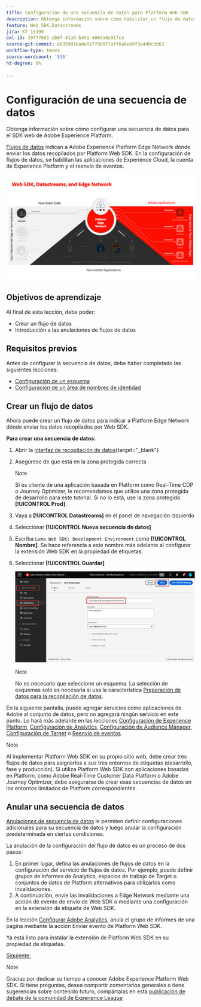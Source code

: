 ```yaml
---
title: Configuración de una secuencia de datos para Platform Web SDK
description: Obtenga información sobre cómo habilitar un flujo de datos y configurar las soluciones de Experience Cloud. Esta lección forma parte del tutorial Implementación de Adobe Experience Cloud con SDK web.
feature: Web SDK,Datastreams
jira: KT-15399
exl-id: 20f770d1-eb0f-41a9-b451-4069a0a91fc4
source-git-commit: e0359d1bade01f79d0f7aff6a6e69f3e4d0c3b62
workflow-type: tm+mt
source-wordcount: '536'
ht-degree: 8%

---
```


# Configuración de una secuencia de datos

Obtenga información sobre cómo configurar una secuencia de datos para el SDK web de Adobe Experience Platform.

[Flujos de datos](https://experienceleague.adobe.com/es/docs/experience-platform/datastreams/overview) indican a Adobe Experience Platform Edge Network dónde enviar los datos recopilados por Platform Web SDK. En la configuración de flujos de datos, se habilitan las aplicaciones de Experience Cloud, la cuenta de Experience Platform y el reenvío de eventos.

![Web SDK, flujos de datos y diagrama de Edge Network](assets/dc-websdk-datastreams.png)

## Objetivos de aprendizaje

Al final de esta lección, debe poder:

* Crear un flujo de datos
* Introducción a las anulaciones de flujos de datos

## Requisitos previos

Antes de configurar la secuencia de datos, debe haber completado las siguientes lecciones:

* [Configuración de un esquema](configure-schemas.md)
* [Configuración de un área de nombres de identidad](configure-identities.md)

## Crear un flujo de datos

Ahora puede crear un flujo de datos para indicar a Platform Edge Network dónde enviar los datos recopilados por Web SDK.

**Para crear una secuencia de datos:**

1. Abrir la [interfaz de recopilación de datos](https://experience.adobe.com/data-collection/){target="_blank"}
1. Asegúrese de que está en la zona protegida correcta

   >[!NOTE]
   >
   >Si es cliente de una aplicación basada en Platform como Real-Time CDP o Journey Optimizer, le recomendamos que utilice una zona protegida de desarrollo para este tutorial. Si no lo está, use la zona protegida **[!UICONTROL Prod]**.

1. Vaya a **[!UICONTROL Datastreams]** en el panel de navegación izquierdo
1. Seleccionar **[!UICONTROL Nueva secuencia de datos]**
1. Escriba `Luma Web SDK: Development Environment` como **[!UICONTROL Nombre]**. Se hace referencia a este nombre más adelante al configurar la extensión Web SDK en la propiedad de etiquetas.
1. Seleccionar **[!UICONTROL Guardar]**

   ![Crear la secuencia de datos](assets/datastream-create-new-datastream.png)

   >[!NOTE]
   >
   >No es necesario que seleccione un esquema. La selección de esquemas solo es necesaria si usa la característica [Preparación de datos para la recopilación de datos](/help/data-collection/edge/data-prep.md).

En la siguiente pantalla, puede agregar servicios como aplicaciones de Adobe al conjunto de datos, pero no agregará ningún servicio en este punto. Lo hará más adelante en las lecciones [Configuración de Experience Platform](setup-experience-platform.md), [Configuración de Analytics](setup-analytics.md), [Configuración de Audience Manager](setup-audience-manager.md), [Configuración de Target](setup-target.md) o [Reenvío de eventos](setup-event-forwarding.md).

>[!NOTE]
>
>Al implementar Platform Web SDK en su propio sitio web, debe crear tres flujos de datos para asignarlos a sus tres entornos de etiquetas (desarrollo, fase y producción). Si utiliza Platform Web SDK con aplicaciones basadas en Platform, como Adobe Real-Time Customer Data Platform o Adobe Journey Optimizer, debe asegurarse de crear esas secuencias de datos en los entornos limitados de Platform correspondientes.

## Anular una secuencia de datos

[Anulaciones de secuencia de datos](https://experienceleague.adobe.com/es/docs/experience-platform/datastreams/overrides) le permiten definir configuraciones adicionales para su secuencia de datos y luego anular la configuración predeterminada en ciertas condiciones.

La anulación de la configuración del flujo de datos es un proceso de dos pasos:

1. En primer lugar, defina las anulaciones de flujos de datos en la configuración del servicio de flujos de datos. Por ejemplo, puede definir grupos de informes de Analytics, espacios de trabajo de Target o conjuntos de datos de Platform alternativos para utilizarlos como invalidaciones.
1. A continuación, envíe las invalidaciones a Edge Network mediante una acción de evento de envío de Web SDK o mediante una configuración en la extensión de etiqueta de Web SDK.

En la lección [Configurar Adobe Analytics](setup-analytics.md), anula el grupo de informes de una página mediante la acción Enviar evento de Platform Web SDK.

Ya está listo para instalar la extensión de Platform Web SDK en su propiedad de etiquetas.

[Siguiente: ](install-web-sdk.md)

>[!NOTE]
>
>Gracias por dedicar su tiempo a conocer Adobe Experience Platform Web SDK. Si tiene preguntas, desea compartir comentarios generales o tiene sugerencias sobre contenido futuro, compártalas en esta [publicación de debate de la comunidad de Experience League](https://experienceleaguecommunities.adobe.com/t5/adobe-experience-platform-data/tutorial-discussion-implement-adobe-experience-cloud-with-web/td-p/444996?profile.language=es)
